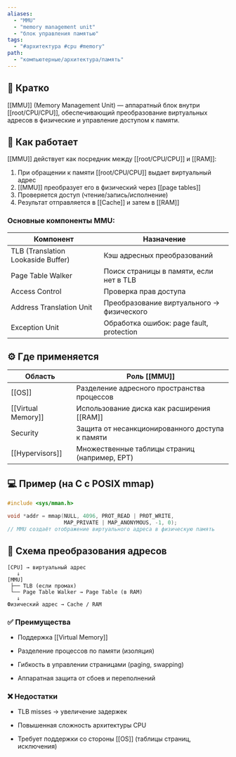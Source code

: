 ```yaml
---
aliases:
  - "MMU"
  - "memory management unit"
  - "блок управления памятью"
tags:
  - "#архитектура #cpu #memory"
path:
  - "компьютерные/архитектура/память"
---
```


## 📌 Кратко  
[[MMU]] (Memory Management Unit) — аппаратный блок внутри [[root/CPU/CPU]], обеспечивающий преобразование виртуальных адресов в физические и управление доступом к памяти.

## 🧠 Как работает  
[[MMU]] действует как посредник между [[root/CPU/CPU]] и [[RAM]]:

1. При обращении к памяти [[root/CPU/CPU]] выдает виртуальный адрес  
2. [[MMU]] преобразует его в физический через [[page tables]]  
3. Проверяется доступ (чтение/запись/исполнение)  
4. Результат отправляется в [[Cache]] и затем в [[RAM]]  

### Основные компоненты MMU:

| Компонент           | Назначение                                 |
|---------------------|--------------------------------------------|
| TLB (Translation Lookaside Buffer) | Кэш адресных преобразований       |
| Page Table Walker   | Поиск страницы в памяти, если нет в TLB    |
| Access Control      | Проверка прав доступа                      |
| Address Translation Unit | Преобразование виртуального → физического |
| Exception Unit      | Обработка ошибок: page fault, protection   |

## ⚙️ Где применяется

| Область            | Роль [[MMU]]                                    |
| ------------------ | ----------------------------------------------- |
| [[OS]]             | Разделение адресного пространства процессов     |
| [[Virtual Memory]] | Использование диска как расширения [[RAM]]      |
| Security           | Защита от несанкционированного доступа к памяти |
| [[Hypervisors]]    | Множественные таблицы страниц (например, EPT)   |

## 💻 Пример (на C с POSIX mmap)

```c
#include <sys/mman.h>

void *addr = mmap(NULL, 4096, PROT_READ | PROT_WRITE,
                  MAP_PRIVATE | MAP_ANONYMOUS, -1, 0);
// MMU создаёт отображение виртуального адреса в физическую память
````

## 📐 Схема преобразования адресов

```
[CPU] → виртуальный адрес
   ↓
[MMU] 
 ├── TLB (если промах) 
 └── Page Table Walker → Page Table (в RAM)
   ↓
Физический адрес → Cache / RAM
```

### ✅ Преимущества

- Поддержка [[Virtual Memory]]
    
- Разделение процессов по памяти (изоляция)
    
- Гибкость в управлении страницами (paging, swapping)
    
- Аппаратная защита от сбоев и переполнений
    

### ❌ Недостатки

- TLB misses → увеличение задержек
    
- Повышенная сложность архитектуры CPU
    
- Требует поддержки со стороны [[OS]] (таблицы страниц, исключения)